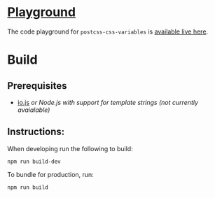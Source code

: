 # [Playground](https://madlittlemods.github.io/postcss-css-variables/playground/)

The code playground for `postcss-css-variables` is [available live here](https://madlittlemods.github.io/postcss-css-variables/playground/).



# Build

## Prerequisites

 - [io.js](https://iojs.org/en/index.html) *or Node.js with support for template strings (not currently avaialable)*

 ## Instructions:

When developing run the following to build:

`npm run build-dev`

To bundle for production, run:

`npm run build`
